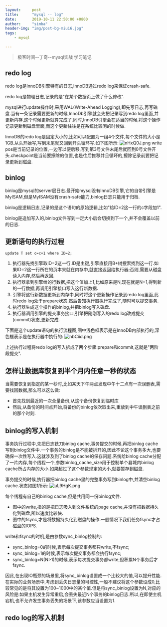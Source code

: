 ```yaml
---
layout:     post
title:      "mysql -- log"
date:       2019-10-11 22:50:00 +0800
author:     "simba"
header-img: "img/post-bg-miui6.jpg"
tags:
    - mysql

---
```


> 极客时间--丁奇--mysql实战 学习笔记

##	redo log
redo log是InnoDB引擎特有的日志,InnoDB通过redo log来保证crash-safe.

redo log是物理日志,记录的是"在某个数据页上做了什么修改".

mysql进行update操作时,采用WAL(Write-Ahead Logging),即先写日志,再写磁盘.当有一条记录需要更新的时候,InnoDb引擎就会先把记录写到redo log里面,并更新内存,这个时候更新就算完成了.同时,InnoDB引擎会在适当的时候,将这个操作记录更新到磁盘里面,而这个更新往往是在系统比较闲的时候做.

InnoDB的redo log是固定大小的,比如可以配置为一组4个文件,每个文件的大小是1GB.从头开始写,写到末尾就又回到开头循环写.如下图所示:
![nHxQ0J.png](https://s2.ax1x.com/2019/09/18/nHxQ0J.png)
write pos是当前记录的位置,一边写以便后移,写到第3号文件末尾后就回到0号文件开头.checkpoint是当前要擦除的位置,也是往后推移并且循环的,擦除记录前要把记录更新到磁盘.


##	binlog
binlog是mysql的server层日志.最开始mysql没有InnoDB引擎,它的自带引擎是MyISAM,但是MyISAM没有crash-safe能力,binlog日志只能用于归档.

binlog是逻辑日志,记录的是这个语句的原始逻辑,比如"给ID=2这一行的c字段加1".

binlog是追加写入的,binlog文件写到一定大小后会切换到下一个,并不会覆盖以前的日志.

##	更新语句的执行过程
```
update T set c=c+1 where ID=2;
```

1.	执行器先找引擎取ID=2这一行.ID是主键,引擎直接用B+树搜索找到这一行.如果ID=2这一行所在的页本来就在内存中,就直接返回给执行器;否则,需要从磁盘读入内存,然后再返回.
2.	执行器拿到引擎给的行数据,把这个值加上1,比如原来是N,现在就是N+1,得到新的一行数据,再调用引擎接口写入这行新数据.
3.	引擎将这行新数据更新到内存中,同时将这个更新操作记录到redo log里面,此时redo log处于prepare状态.然后告知执行器执行完成了,随时可以提交事务.
4.	执行器生成这个操作的binlog,并把binlog写入磁盘.
5.	执行器调用引擎的提交事务接口,引擎把刚刚写入的redo log改成提交(commit)状态,更新完成.

下面是这个update语句的执行流程图,图中浅色框表示是在InnoDB内部执行的,深色框表示是在执行器中执行的:
![nbCiid.png](https://s2.ax1x.com/2019/09/19/nbCiid.png)

上述执行过程将redo log的写入拆成了两个步骤:prepare和commit,这就是"两阶段提交".


##	怎样让数据库恢复到半个月内任意一秒的状态
当需要恢复到指定的某一秒时,比如某天下午两点发现中午十二点有一次误删表,需要找回数据,那么可以这么做:
*	首先找到最近的一次全量备份,从这个备份恢复到临时库
*	然后,从备份的时间点开始,将备份的binlog依次取出来,重放到中午误删表之前的那个时刻.


##	binlog的写入机制
事务执行过程中,先把日志铣刀binlog cache,事务提交的时候,再把binlog cache写到binlog文件中.一个事务的binlog是不能被拆开的,因此不论这个事务多大,也要确保一次性写入.这就涉及到了binlog cache的保存问题.系统给binlog cache分配了一片内存,每个线程一个,参数binlog_cache_size用于控制单个县城内binlog cache所占内存的大小.如果超过了这个参数规定的大小,就要暂存到磁盘.

事务提交的时候,执行器把binlog cache里的完整事务写到binlog中,并清空binlog cache.状态如图1所示:
![uL9HgK.png](https://s2.ax1x.com/2019/10/11/uL9HgK.png)

每个线程有自己的binlog cache,但是共用同一份binlog文件.
*	图中的write,指的是把日志吸入到文件系统的page cache,并没有把数据持久化到磁盘,所以速度比较快.
*	图中的fsync,才是将数据持久化到磁盘的操作.一般情况下我们任务fsync才占磁盘的IOPS.

write和fsync的时机,是由参数sync_binlog控制的:
*	sync_binlog=0的时候,表示每次提交事务都只write,不fsync;
*	sync_binlog=1的时候,表示每次提交事务都会执行fsync;
*	sync_binlog=N(N>1)的时候,表示每次提交事务都write,但积累N个事务后才fsync.

因此,在出现IO瓶颈的场景里,将sync_binlog设置成一个比较大的值,可以提升性能.在实际的业务场景中,考虑到丢失日志量的可控性,一般不建议将这个参数设成0,比较常见的是将其设置为100~1000中的某个值.但是将sync_binlog设置为N,对应的风险是:如果主机发生异常重启,会丢失最近N个事务的binlog日志.所以,在即使主机宕机,也不允许发生事务丢失的场景下,该参数应当设置为1.


##	redo log的写入机制
